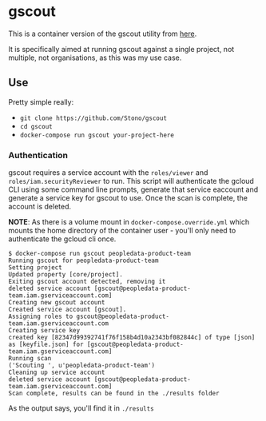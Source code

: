 # gscout
This is a container version of the gscout utility from [here](https://www.nccgroup.trust/us/about-us/newsroom-and-events/blog/2017/august/introducing-g-scout/).

It is specifically aimed at running gscout against a single project, not multiple, not organisations, as this was my use case.

## Use
Pretty simple really:

 - `git clone https://github.com/Stono/gscout`
 - `cd gscout`
 - `docker-compose run gscout your-project-here`

### Authentication
gscout requires a service account with the `roles/viewer` and `roles/iam.securityReviewer` to run.  This script will authenticate the gcloud CLI using some command line prompts, generate that service eaccount and generate a service key for gscout to use.  Once the scan is complete, the account is deleted.

**NOTE**: As there is a volume mount in `docker-compose.override.yml` which mounts the home directory of the container user - you'll only need to authenticate the gcloud cli once. 

```
$ docker-compose run gscout peopledata-product-team
Running gscout for peopledata-product-team
Setting project
Updated property [core/project].
Exiting gscout account detected, removing it
deleted service account [gscout@peopledata-product-team.iam.gserviceaccount.com]
Creating new gscout account
Created service account [gscout].
Assigning roles to gscout@peopledata-product-team.iam.gserviceaccount.com
Creating service key
created key [82347d99392741f76f158b4d10a2343bf082844c] of type [json] as [keyfile.json] for [gscout@peopledata-product-team.iam.gserviceaccount.com]
Running scan
('Scouting ', u'peopledata-product-team')
Cleaning up service account
deleted service account [gscout@peopledata-product-team.iam.gserviceaccount.com]
Scan complete, results can be found in the ./results folder
```

As the output says, you'll find it in `./results`

